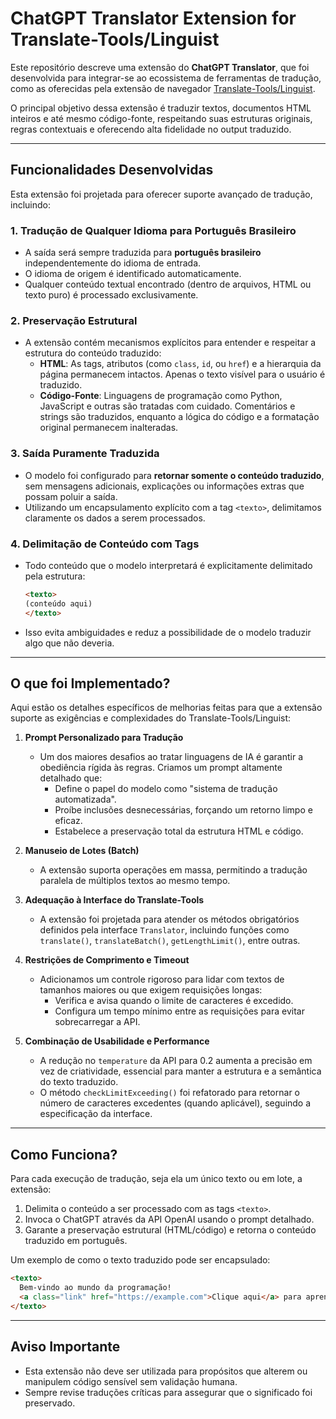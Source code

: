 # ChatGPT Translator Extension for Translate-Tools/Linguist

Este repositório descreve uma extensão do **ChatGPT Translator**, que foi desenvolvida para integrar-se ao ecossistema de ferramentas de tradução, como as oferecidas pela extensão de navegador [Translate-Tools/Linguist](https://github.com/translate-tools/linguist). 

O principal objetivo dessa extensão é traduzir textos, documentos HTML inteiros e até mesmo código-fonte, respeitando suas estruturas originais, regras contextuais e oferecendo alta fidelidade no output traduzido.

---

## Funcionalidades Desenvolvidas

Esta extensão foi projetada para oferecer suporte avançado de tradução, incluindo:

### 1. **Tradução de Qualquer Idioma para Português Brasileiro**
   - A saída será sempre traduzida para **português brasileiro** independentemente do idioma de entrada.
   - O idioma de origem é identificado automaticamente.
   - Qualquer conteúdo textual encontrado (dentro de arquivos, HTML ou texto puro) é processado exclusivamente.

### 2. **Preservação Estrutural**
   - A extensão contém mecanismos explícitos para entender e respeitar a estrutura do conteúdo traduzido:
     - **HTML**: As tags, atributos (como `class`, `id`, ou `href`) e a hierarquia da página permanecem intactos. Apenas o texto visível para o usuário é traduzido.
     - **Código-Fonte**: Linguagens de programação como Python, JavaScript e outras são tratadas com cuidado. Comentários e strings são traduzidos, enquanto a lógica do código e a formatação original permanecem inalteradas.

### 3. **Saída Puramente Traduzida**
   - O modelo foi configurado para **retornar somente o conteúdo traduzido**, sem mensagens adicionais, explicações ou informações extras que possam poluir a saída.
   - Utilizando um encapsulamento explícito com a tag `<texto>`, delimitamos claramente os dados a serem processados.

### 4. **Delimitação de Conteúdo com Tags**
   - Todo conteúdo que o modelo interpretará é explicitamente delimitado pela estrutura:
     ```html
     <texto>
     (conteúdo aqui)
     </texto>
     ```
   - Isso evita ambiguidades e reduz a possibilidade de o modelo traduzir algo que não deveria.

---

## O que foi Implementado?

Aqui estão os detalhes específicos de melhorias feitas para que a extensão suporte as exigências e complexidades do Translate-Tools/Linguist:

1. **Prompt Personalizado para Tradução**
   - Um dos maiores desafios ao tratar linguagens de IA é garantir a obediência rígida às regras. Criamos um prompt altamente detalhado que:
     - Define o papel do modelo como "sistema de tradução automatizada".
     - Proíbe inclusões desnecessárias, forçando um retorno limpo e eficaz.
     - Estabelece a preservação total da estrutura HTML e código.

2. **Manuseio de Lotes (Batch)**
   - A extensão suporta operações em massa, permitindo a tradução paralela de múltiplos textos ao mesmo tempo.

3. **Adequação à Interface do Translate-Tools**
   - A extensão foi projetada para atender os métodos obrigatórios definidos pela interface `Translator`, incluindo funções como `translate()`, `translateBatch()`, `getLengthLimit()`, entre outras.

4. **Restrições de Comprimento e Timeout**
   - Adicionamos um controle rigoroso para lidar com textos de tamanhos maiores ou que exigem requisições longas:
     - Verifica e avisa quando o limite de caracteres é excedido.
     - Configura um tempo mínimo entre as requisições para evitar sobrecarregar a API.

5. **Combinação de Usabilidade e Performance**
   - A redução no `temperature` da API para 0.2 aumenta a precisão em vez de criatividade, essencial para manter a estrutura e a semântica do texto traduzido.
   - O método `checkLimitExceeding()` foi refatorado para retornar o número de caracteres excedentes (quando aplicável), seguindo a especificação da interface.

---

## Como Funciona?

Para cada execução de tradução, seja ela um único texto ou em lote, a extensão:
1. Delimita o conteúdo a ser processado com as tags `<texto>`.
2. Invoca o ChatGPT através da API OpenAI usando o prompt detalhado.
3. Garante a preservação estrutural (HTML/código) e retorna o conteúdo traduzido em português.

Um exemplo de como o texto traduzido pode ser encapsulado:

```html
<texto>
  Bem-vindo ao mundo da programação!
  <a class="link" href="https://example.com">Clique aqui</a> para aprender mais.
</texto>
```

---

## Aviso Importante
- Esta extensão não deve ser utilizada para propósitos que alterem ou manipulem código sensível sem validação humana.
- Sempre revise traduções críticas para assegurar que o significado foi preservado.
